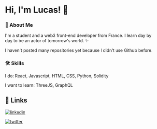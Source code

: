 
# Hi, I'm Lucas! 👋



### 🚀 About Me
I'm a student and a web3 front-end developer from France.
I learn day by day to be an actor of tomorrow's world. ✨

I haven't posted many repositories yet because I didn't use Github before.




### 🛠 Skills
I do:
React, Javascript, HTML, CSS, Python, Solidity

I want to learn:
ThreeJS, GraphQL


## 🔗 Links
[![linkedin](https://img.shields.io/badge/linkedin-0A66C2?style=for-the-badge&logo=linkedin&logoColor=white)](https://www.linkedin.com/in/lucas-carrilho-gomes-09491b214/)

[![twitter](https://img.shields.io/badge/twitter-1DA1F2?style=for-the-badge&logo=twitter&logoColor=white)](https://twitter.com/cowgaze)
